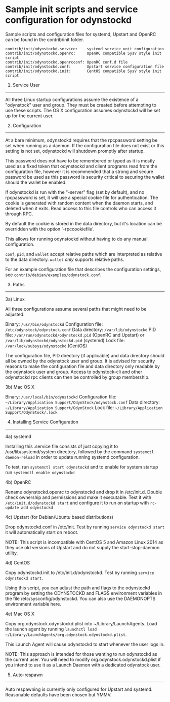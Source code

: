 Sample init scripts and service configuration for odynstockd
==========================================================

Sample scripts and configuration files for systemd, Upstart and OpenRC
can be found in the contrib/init folder.

    contrib/init/odynstockd.service:    systemd service unit configuration
    contrib/init/odynstockd.openrc:     OpenRC compatible SysV style init script
    contrib/init/odynstockd.openrcconf: OpenRC conf.d file
    contrib/init/odynstockd.conf:       Upstart service configuration file
    contrib/init/odynstockd.init:       CentOS compatible SysV style init script

1. Service User
---------------------------------

All three Linux startup configurations assume the existence of a "odynstock" user
and group.  They must be created before attempting to use these scripts.
The OS X configuration assumes odynstockd will be set up for the current user.

2. Configuration
---------------------------------

At a bare minimum, odynstockd requires that the rpcpassword setting be set
when running as a daemon.  If the configuration file does not exist or this
setting is not set, odynstockd will shutdown promptly after startup.

This password does not have to be remembered or typed as it is mostly used
as a fixed token that odynstockd and client programs read from the configuration
file, however it is recommended that a strong and secure password be used
as this password is security critical to securing the wallet should the
wallet be enabled.

If odynstockd is run with the "-server" flag (set by default), and no rpcpassword is set,
it will use a special cookie file for authentication. The cookie is generated with random
content when the daemon starts, and deleted when it exits. Read access to this file
controls who can access it through RPC.

By default the cookie is stored in the data directory, but it's location can be overridden
with the option '-rpccookiefile'.

This allows for running odynstockd without having to do any manual configuration.

`conf`, `pid`, and `wallet` accept relative paths which are interpreted as
relative to the data directory. `wallet` *only* supports relative paths.

For an example configuration file that describes the configuration settings,
see `contrib/debian/examples/odynstock.conf`.

3. Paths
---------------------------------

3a) Linux

All three configurations assume several paths that might need to be adjusted.

Binary:              `/usr/bin/odynstockd`
Configuration file:  `/etc/odynstock/odynstock.conf`
Data directory:      `/var/lib/odynstockd`
PID file:            `/var/run/odynstockd/odynstockd.pid` (OpenRC and Upstart) or `/var/lib/odynstockd/odynstockd.pid` (systemd)
Lock file:           `/var/lock/subsys/odynstockd` (CentOS)

The configuration file, PID directory (if applicable) and data directory
should all be owned by the odynstock user and group.  It is advised for security
reasons to make the configuration file and data directory only readable by the
odynstock user and group.  Access to odynstock-cli and other odynstockd rpc clients
can then be controlled by group membership.

3b) Mac OS X

Binary:              `/usr/local/bin/odynstockd`
Configuration file:  `~/Library/Application Support/OdynStock/odynstock.conf`
Data directory:      `~/Library/Application Support/OdynStock`
Lock file:           `~/Library/Application Support/OdynStock/.lock`

4. Installing Service Configuration
-----------------------------------

4a) systemd

Installing this .service file consists of just copying it to
/usr/lib/systemd/system directory, followed by the command
`systemctl daemon-reload` in order to update running systemd configuration.

To test, run `systemctl start odynstockd` and to enable for system startup run
`systemctl enable odynstockd`

4b) OpenRC

Rename odynstockd.openrc to odynstockd and drop it in /etc/init.d.  Double
check ownership and permissions and make it executable.  Test it with
`/etc/init.d/odynstockd start` and configure it to run on startup with
`rc-update add odynstockd`

4c) Upstart (for Debian/Ubuntu based distributions)

Drop odynstockd.conf in /etc/init.  Test by running `service odynstockd start`
it will automatically start on reboot.

NOTE: This script is incompatible with CentOS 5 and Amazon Linux 2014 as they
use old versions of Upstart and do not supply the start-stop-daemon utility.

4d) CentOS

Copy odynstockd.init to /etc/init.d/odynstockd. Test by running `service odynstockd start`.

Using this script, you can adjust the path and flags to the odynstockd program by
setting the ODYNSTOCKD and FLAGS environment variables in the file
/etc/sysconfig/odynstockd. You can also use the DAEMONOPTS environment variable here.

4e) Mac OS X

Copy org.odynstock.odynstockd.plist into ~/Library/LaunchAgents. Load the launch agent by
running `launchctl load ~/Library/LaunchAgents/org.odynstock.odynstockd.plist`.

This Launch Agent will cause odynstockd to start whenever the user logs in.

NOTE: This approach is intended for those wanting to run odynstockd as the current user.
You will need to modify org.odynstock.odynstockd.plist if you intend to use it as a
Launch Daemon with a dedicated odynstock user.

5. Auto-respawn
-----------------------------------

Auto respawning is currently only configured for Upstart and systemd.
Reasonable defaults have been chosen but YMMV.
